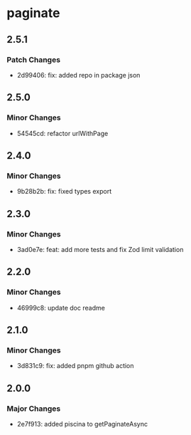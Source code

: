 # paginate

## 2.5.1

### Patch Changes

- 2d99406: fix: added repo in package json

## 2.5.0

### Minor Changes

- 54545cd: refactor urlWithPage

## 2.4.0

### Minor Changes

- 9b28b2b: fix: fixed types export

## 2.3.0

### Minor Changes

- 3ad0e7e: feat: add more tests and fix Zod limit validation

## 2.2.0

### Minor Changes

- 46999c8: update doc readme

## 2.1.0

### Minor Changes

- 3d831c9: fix: added pnpm github action

## 2.0.0

### Major Changes

- 2e7f913: added piscina to getPaginateAsync
